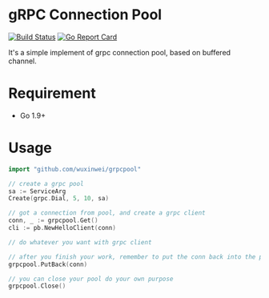 # gRPC Connection Pool
[![Build Status](https://travis-ci.org/wuxinwei/grpcpool.svg?branch=v1.0.2)](https://travis-ci.org/wuxinwei/grpcpool)
[![Go Report Card](https://goreportcard.com/badge/github.com/wuxinwei/grpcpool)](https://goreportcard.com/report/github.com/wuxinwei/grpcpool)


It's a simple implement of grpc connection pool, based on buffered channel.

# Requirement
- Go 1.9+

# Usage

```go
import "github.com/wuxinwei/grpcpool"

// create a grpc pool
sa := ServiceArg
Create(grpc.Dial, 5, 10, sa)

// got a connection from pool, and create a grpc client
conn, _ := grpcpool.Get()
cli := pb.NewHelloClient(conn)

// do whatever you want with grpc client

// after you finish your work, remember to put the conn back into the pool
grpcpool.PutBack(conn)

// you can close your pool do your own purpose
grpcpool.Close()
```
